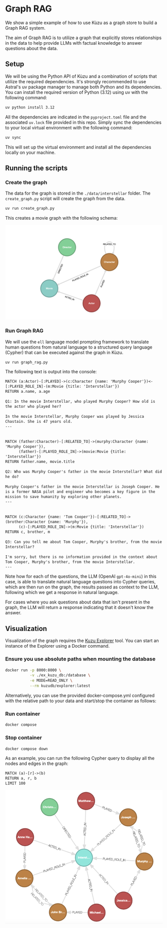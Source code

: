 # Graph RAG

We show a simple example of how to use Kùzu as a graph store to build a Graph RAG system.

The aim of Graph RAG is to utilize a graph that explicitly stores relationships in the data to
help provide LLMs with factual knowledge to answer questions about the data.

## Setup

We will be using the Python API of Kùzu and a combination of scripts that utilize the required
dependencies. It's strongly recommended to use Astral's uv package manager to manage both Python
and its dependencies. You can install the required version of Python (3.12) using uv with the
following command:

```bash
uv python install 3.12
```

All the dependencies are indicated in the `pyproject.toml` file and the associated `uv.lock` file
provided in this repo. Simply sync the dependencies to your local virtual environment with the
following command:

```bash
uv sync
```

This will set up the virtual environment and install all the dependencies locally on your machine.

## Running the scripts

### Create the graph

The data for the graph is stored in the `./data/interstellar` folder. The `create_graph.py` script
will create the graph from the data.

```bash
uv run create_graph.py
```

This creates a movie graph with the following schema:

![](./assets/movie-schema.png)

### Run Graph RAG

We will use the `ell` language model prompting framework to translate human questions from natural
language to a structured query language (Cypher) that can be executed against the graph in Kùzu.

```bash
uv run graph_rag.py
```

The following text is output into the console:

```
MATCH (a:Actor)-[:PLAYED]->(c:Character {name: 'Murphy Cooper'})<-[:PLAYED_ROLE_IN]-(m:Movie {title: 'Interstellar'})
RETURN a.name, a.age

Q1: In the movie Interstellar, who played Murphy Cooper? How old is the actor who played her?

In the movie Interstellar, Murphy Cooper was played by Jessica Chastain. She is 47 years old.
---


MATCH (father:Character)-[:RELATED_TO]->(murphy:Character {name: 'Murphy Cooper'}), 
      (father)-[:PLAYED_ROLE_IN]->(movie:Movie {title: 'Interstellar'})
RETURN father.name, movie.title

Q2: Who was Murphy Cooper's father in the movie Interstellar? What did he do?

Murphy Cooper's father in the movie Interstellar is Joseph Cooper. He is a former NASA pilot and engineer who becomes a key figure in the mission to save humanity by exploring other planets.
---


MATCH (c:Character {name: 'Tom Cooper'})-[:RELATED_TO]->(brother:Character {name: 'Murphy'}), 
      (c)-[:PLAYED_ROLE_IN]->(m:Movie {title: 'Interstellar'})
RETURN c, brother, m

Q3: Can you tell me about Tom Cooper, Murphy's brother, from the movie Interstellar?

I'm sorry, but there is no information provided in the context about Tom Cooper, Murphy's brother, from the movie Interstellar.
---
```

Note how for each of the questions, the LLM (OpenAI `gpt-4o-mini`) in this case, is able to translate
natural language questions into Cypher queries, which are then run on the graph, the results passed
as context to the LLM, following which we get a response in natural language.

For cases where you ask questions about data that isn't present in the graph, the LLM will return
a response indicating that it doesn't know the answer.

## Visualization

Visualization of the graph requires the [Kuzu Explorer](https://github.com/kuzudb/explorer) tool.
You can start an instance of the Explorer using a Docker command.

### Ensure you use absolute paths when mounting the database
```bash
docker run -p 8000:8000 \
           -v ./ex_kuzu_db:/database \
           -e MODE=READ_ONLY \
           --rm kuzudb/explorer:latest
```
Alternatively, you can use the provided docker-compose.yml configured with the relative path to your data and start/stop the container as follows:

### Run container

```bash
docker compose
```

### Stop container

```bash
docker compose down
```

As an example, you can run the following Cypher query to display all the nodes and edges in the graph:

```cypher
MATCH (a)-[r]->(b)
RETURN a, r, b
LIMIT 100
```

![](./assets/interstellar-graph.png)


